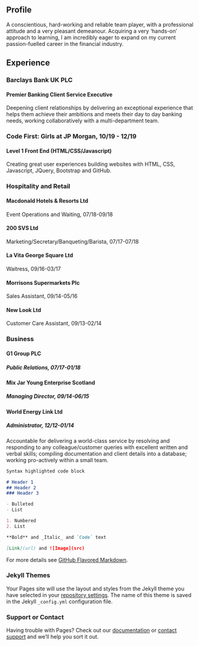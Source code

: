 ## Profile

A conscientious, hard-working and reliable team player, with a professional attitude and a very pleasant demeanour.
Acquiring a very ‘hands-on’ approach to learning, I am incredibly eager to expand on my current passion-fuelled career in the financial industry.

## Experience
### Barclays Bank UK PLC
#### Premier Banking Client Service Executive
Deepening client relationships by delivering an exceptional experience that helps them achieve their ambitions and meets their day to day banking needs, working collaboratively with a multi-department team.

### Code First: Girls at JP Morgan, 10/19 - 12/19
#### Level 1 Front End (HTML/CSS/Javascript)  
Creating great user experiences building websites with HTML, CSS, Javascript, JQuery, Bootstrap and GitHub.
    
### Hospitality and Retail
#### Macdonald Hotels & Resorts Ltd
Event Operations and Waiting, 07/18-09/18

#### 200 SVS Ltd
Marketing/Secretary/Banqueting/Barista, 07/17-07/18

#### La Vita George Square Ltd
Waitress, 09/16-03/17
    
#### Morrisons Supermarkets Plc
Sales Assistant, 09/14-05/16
    
#### New Look Ltd
Customer Care Assistant, 09/13-02/14
   
### Business
#### G1 Group PLC
##### Public Relations, 07/17-01/18
  
#### Mix Jar Young Enterprise Scotland
##### Managing Director, 09/14-06/15
    
#### World Energy Link Ltd
##### Administrator, 12/12-01/14
Accountable for delivering a world-class service by resolving and responding to any colleague/customer queries with excellent written and verbal skills; compiling documentation and client details into a database; working pro-actively within a small team.


```markdown
Syntax highlighted code block

# Header 1
## Header 2
### Header 3

- Bulleted
- List

1. Numbered
2. List

**Bold** and _Italic_ and `Code` text

[Link](url) and ![Image](src)
```

For more details see [GitHub Flavored Markdown](https://guides.github.com/features/mastering-markdown/).

### Jekyll Themes

Your Pages site will use the layout and styles from the Jekyll theme you have selected in your [repository settings](https://github.com/joycordiner/joycordiner/settings). The name of this theme is saved in the Jekyll `_config.yml` configuration file.

### Support or Contact

Having trouble with Pages? Check out our [documentation](https://help.github.com/categories/github-pages-basics/) or [contact support](https://github.com/contact) and we’ll help you sort it out.
